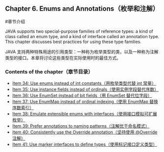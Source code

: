 ## Chapter 6. Enums and Annotations（枚举和注解）

#章节介绍

JAVA supports two special-purpose families of reference types: a kind of class called an enum type, and a kind of interface called an annotation type. This chapter discusses best practices for using these type families.

JAVA 支持两种特殊用途的引用类型：一种称为枚举类型的类，以及一种称为注解类型的接口。本章将讨论这些类型在实际使用时的最佳方式。

### Contents of the chapter（章节目录）
- [Item 34: Use enums instead of int constants（用枚举类型代替 int 常量）](/Chapter-6/Chapter-6-Item-34-Use-enums-instead-of-int-constants.md)
- [Item 35: Use instance fields instead of ordinals（使用实例字段替代序数）](/Chapter-6/Chapter-6-Item-35-Use-instance-fields-instead-of-ordinals.md)
- [Item 36: Use EnumSet instead of bit fields（用 EnumSet 替代位字段）](/Chapter-6/Chapter-6-Item-36-Use-EnumSet-instead-of-bit-fields.md)
- [Item 37: Use EnumMap instead of ordinal indexing（使用 EnumMap 替换序数索引）](/Chapter-6/Chapter-6-Item-37-Use-EnumMap-instead-of-ordinal-indexing.md)
- [Item 38: Emulate extensible enums with interfaces（使用接口模拟可扩展枚举）](/Chapter-6/Chapter-6-Item-38-Emulate-extensible-enums-with-interfaces.md)
- [Item 39: Prefer annotations to naming patterns（注解优于命名模式）](/Chapter-6/Chapter-6-Item-39-Prefer-annotations-to-naming-patterns.md)
- [Item 40: Consistently use the Override annotation（坚持使用 @Override 注解）](/Chapter-6/Chapter-6-Item-40-Consistently-use-the-Override-annotation.md)
- [Item 41: Use marker interfaces to define types（使用标记接口定义类型）](/Chapter-6/Chapter-6-Item-41-Use-marker-interfaces-to-define-types.md)
